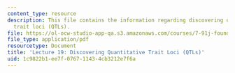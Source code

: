 ```yaml
---
content_type: resource
description: This file contains the information regarding discovering quantitative
  trait loci (QTLs).
file: https://ol-ocw-studio-app-qa.s3.amazonaws.com/courses/7-91j-foundations-of-computational-and-systems-biology-spring-2014/1c9822b1ee7f076711434cb3212e7f6a_MIT7_91JS14_Lecture19.pdf
file_type: application/pdf
resourcetype: Document
title: 'Lecture 19: Discovering Quantitative Trait Loci (QTLs)'
uid: 1c9822b1-ee7f-0767-1143-4cb3212e7f6a
---
```

